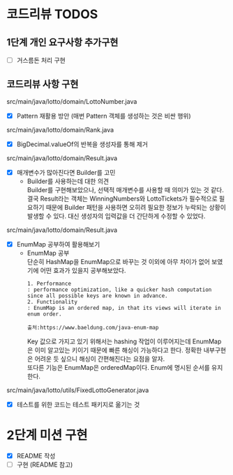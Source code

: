 # 코드리뷰 TODOS

## 1단계 개인 요구사항 추가구현

- [ ] 거스름돈 처리 구현

## 코드리뷰 사항 구현

src/main/java/lotto/domain/LottoNumber.java

- [x] Pattern 재활용 방안 (매번 Pattern 객체를 생성하는 것은 비싼 행위)

src/main/java/lotto/domain/Rank.java

- [x] BigDecimal.valueOf의 반복을 생성자를 통해 제거

src/main/java/lotto/domain/Result.java

- [x] 매개변수가 많아진다면 Builder를 고민
  * Builder를 사용하는데 대한 의견   
    Builder를 구현해보았으나, 선택적 매개변수를 사용할 때 의미가 있는 것 같다. 결국 Result라는 객체는 WinningNumbers와 LottoTickets가
    필수적으로 필요하기 때문에 Builder 패턴을 사용하면 오히려 필요한 정보가 누락되는 상황이 발생할 수 있다. 대신 생성자의 입력값을 더 간단하게 수정할 수 있었다.

src/main/java/lotto/domain/Result.java

- [x] EnumMap 공부하여 활용해보기
  * EnumMap 공부    
    단순히 HashMap을 EnumMap으로 바꾸는 것 이외에 아무 차이가 없어 보였기에 어떤 효과가 있을지 공부해보았다.
    ```
    1. Performance
    : performance optimization, like a quicker hash computation since all possible keys are known in advance.  
    2. Functionality
    : EnumMap is an ordered map, in that its views will iterate in enum order.
    
    출처:https://www.baeldung.com/java-enum-map
    ```
    Key 값으로 가지고 있기 위해서는 hashing 작업이 이루어지는데 EnumMap은 이미 알고있는 키이기 때문에 빠른 해싱이 가능하다고 한다. 정확한 내부구현은 어려운 듯
    싶으니 해싱이 간편해진다는 요점을 알자.    
    또다른 기능은 EnumMap은 orderedMap이다. Enum에 명시된 순서를 유지한다.

src/main/java/lotto/utils/FixedLottoGenerator.java

- [x] 테스트를 위한 코드는 테스트 패키지로 옮기는 것

# 2단계 미션 구현

- [X] README 작성
- [ ] 구현 (README 참고)